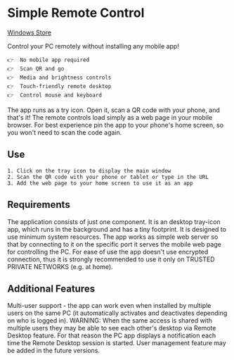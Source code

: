 # Simple Remote Control

[Windows Store](https://apps.microsoft.com/detail/9p8swp7wgjxz) 

Control your PC remotely without installing any mobile app!

    👉  No mobile app required
    👉  Scan QR and go
    👉  Media and brightness controls
    👉  Touch-friendly remote desktop
    👉  Control mouse and keyboard

The app runs as a try icon. Open it, scan a QR code with your phone, and that's it! The remote controls load simply as a web page in your mobile browser. For best experience pin the app to your phone's home screen, so you won't need to scan the code again.

Use
----
    1. Click on the tray icon to display the main window
    2. Scan the QR code with your phone or tablet or type in the URL
    3. Add the web page to your home screen to use it as an app

Requirements
---------------
The application consists of just one component. It is an desktop tray-icon app, which runs in the background and has a tiny footprint. It is designed to use minimum system resources. The app works as simple web server so that by connecting to it on the specific port it serves the mobile web page for controlling the PC. For ease of use the app doesn't use encrypted connection, thus it is strongly recommended to use it only on TRUSTED PRIVATE NETWORKS (e.g. at home).

Additional Features
---------------------
Multi-user support - the app can work even when installed by multiple users on the same PC (it automatically activates and deactivates depending on who is logged in). WARNING: When the same access is shared with multiple users they may be able to see each other's desktop via Remote Desktop feature. For that reason the PC app displays a notification each time the Remote Desktop session is started. User management feature may be added in the future versions.
